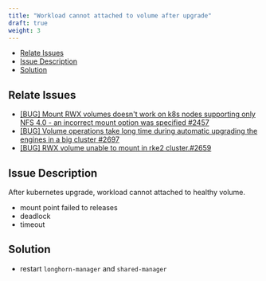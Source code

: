 ```yaml
---
title: "Workload cannot attached to volume after upgrade"
draft: true
weight: 3
---
```


<!-- TOC -->

- [Relate Issues](#relate-issues)
- [Issue Description](#issue-description)
- [Solution](#solution)
<!-- /TOC -->

## Relate Issues

- [[BUG] Mount RWX volumes doesn't work on k8s nodes supporting only NFS 4.0 - an incorrect mount option was specified
#2457](https://github.com/longhorn/longhorn/issues/2457)
- [[BUG] Volume operations take long time during automatic upgrading the engines in a big cluster #2697](https://github.com/longhorn/longhorn/issues/2697)
- [[BUG] RWX volume unable to mount in rke2 cluster.#2659](https://github.com/longhorn/longhorn/issues/2659#issuecomment-857219535)

## Issue Description

After kubernetes upgrade, workload cannot attached to healthy volume.

- mount point failed to releases
- deadlock
- timeout

## Solution

- restart `longhorn-manager` and `shared-manager`
